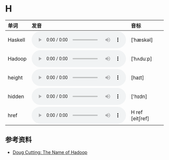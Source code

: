 
# H

| 单词  | 发音 | 音标 |
| :-- | :-- | :-- |
| Haskell | <audio :src="$withBase('/audio/Haskell.mp3')" controls="controls" controlslist="nodownload"></audio> | [ˈhæskəl] |
| Hadoop | <audio :src="$withBase('/audio/Hadoop.mp3')" controls="controls" controlslist="nodownload"></audio> | [ˈhʌduːp] |
| height | <audio :src="$withBase('/audio/height.mp3')" controls="controls" controlslist="nodownload"></audio> | [haɪt] |
| hidden | <audio :src="$withBase('/audio/hidden.mp3')" controls="controls" controlslist="nodownload"></audio> | ['hɪdn] |
| href | <audio :src="$withBase('/audio/href.mp3')" controls="controls" controlslist="nodownload"></audio> | H ref [eit∫ref] |

## 参考资料

- [Doug Cutting: The Name of Hadoop](https://www.youtube.com/watch?v=irK7xHUmkUA)
